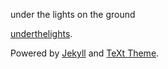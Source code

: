 under the lights
on the ground 

[underthelights](https://underthelights.github.io).

Powered by [Jekyll](http://jekyllrb.com/) and [TeXt Theme](https://github.com/kitian616/jekyll-TeXt-theme).
